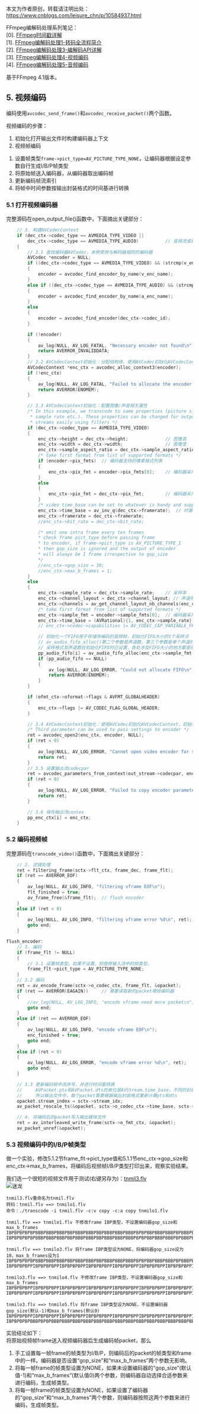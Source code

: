 本文为作者原创，转载请注明出处：<https://www.cnblogs.com/leisure_chn/p/10584937.html>  

FFmpeg编解码处理系列笔记：  
[0]. [FFmpeg时间戳详解](https://www.cnblogs.com/leisure_chn/p/10584910.html)  
[1]. [FFmpeg编解码处理1-转码全流程简介](https://www.cnblogs.com/leisure_chn/p/10584901.html)  
[2]. [FFmpeg编解码处理3-编解码API详解](https://www.cnblogs.com/leisure_chn/p/10584925.html)  
[3]. [FFmpeg编解码处理4-视频编码](https://www.cnblogs.com/leisure_chn/p/10584937.html)  
[4]. [FFmpeg编解码处理5-音频编码](https://www.cnblogs.com/leisure_chn/p/10584948.html)  

基于FFmpeg 4.1版本。  

## 5. 视频编码  
编码使用`avcodec_send_frame()`和`avcodec_receive_packet()`两个函数。  

视频编码的步骤：  
1. 初始化打开输出文件时构建编码器上下文  
2. 视频帧编码  
1) 设置帧类型`frame->pict_type=AV_PICTURE_TYPE_NONE`，让编码器根据设定参数自行生成I/B/P帧类型  
2) 将原始帧送入编码器，从编码器取出编码帧  
3) 更新编码帧流索引  
4) 将帧中时间参数按输出封装格式的时间基进行转换  

### 5.1 打开视频编码器  
完整源码在open_output_file()函数中，下面摘出关键部分：  
```c  
    // 3. 构建AVCodecContext
    if (dec_ctx->codec_type == AVMEDIA_TYPE_VIDEO ||
        dec_ctx->codec_type == AVMEDIA_TYPE_AUDIO)          // 音频流或视频流
    {
        // 3.1 查找编码器AVCodec，本例使用与解码器相同的编码器
        AVCodec *encoder = NULL;
        if ((dec_ctx->codec_type == AVMEDIA_TYPE_VIDEO) && (strcmp(v_enc_name, "copy") != 0))
        {
            encoder = avcodec_find_encoder_by_name(v_enc_name);
        }
        else if ((dec_ctx->codec_type == AVMEDIA_TYPE_AUDIO) && (strcmp(a_enc_name, "copy") != 0))
        {
            encoder = avcodec_find_encoder_by_name(a_enc_name);
        }
        else 
        {
            encoder = avcodec_find_encoder(dec_ctx->codec_id);
        }

        if (!encoder)
        {
            av_log(NULL, AV_LOG_FATAL, "Necessary encoder not found\n");
            return AVERROR_INVALIDDATA;
        }
        // 3.2 AVCodecContext初始化：分配结构体，使用AVCodec初始化AVCodecContext相应成员为默认值
        AVCodecContext *enc_ctx = avcodec_alloc_context3(encoder);
        if (!enc_ctx)
        {
            av_log(NULL, AV_LOG_FATAL, "Failed to allocate the encoder context\n");
            return AVERROR(ENOMEM);
        }

        // 3.3 AVCodecContext初始化：配置图像/声音相关属性
        /* In this example, we transcode to same properties (picture size,
         * sample rate etc.). These properties can be changed for output
         * streams easily using filters */
        if (dec_ctx->codec_type == AVMEDIA_TYPE_VIDEO)
        {
            enc_ctx->height = dec_ctx->height;              // 图像高
            enc_ctx->width = dec_ctx->width;                // 图像宽
            enc_ctx->sample_aspect_ratio = dec_ctx->sample_aspect_ratio; // 采样宽高比：像素宽/像素高
            /* take first format from list of supported formats */
            if (encoder->pix_fmts)  // 编码器支持的像素格式列表
            {
                enc_ctx->pix_fmt = encoder->pix_fmts[0];    // 编码器采用所支持的第一种像素格式
            }
            else
            {
                enc_ctx->pix_fmt = dec_ctx->pix_fmt;        // 编码器采用解码器的像素格式
            }
            /* video time_base can be set to whatever is handy and supported by encoder */
            enc_ctx->time_base = av_inv_q(dec_ctx->framerate);  // 时基：解码器帧率取倒数
            enc_ctx->framerate = dec_ctx->framerate;
            //enc_ctx->bit_rate = dec_ctx->bit_rate;

            /* emit one intra frame every ten frames
            * check frame pict_type before passing frame
            * to encoder, if frame->pict_type is AV_PICTURE_TYPE_I
            * then gop_size is ignored and the output of encoder
            * will always be I frame irrespective to gop_size
            */
            //enc_ctx->gop_size = 10;
            //enc_ctx->max_b_frames = 1;
        }
        else
        {
            enc_ctx->sample_rate = dec_ctx->sample_rate;    // 采样率
            enc_ctx->channel_layout = dec_ctx->channel_layout; // 声道布局
            enc_ctx->channels = av_get_channel_layout_nb_channels(enc_ctx->channel_layout); // 声道数量
            /* take first format from list of supported formats */
            enc_ctx->sample_fmt = encoder->sample_fmts[0];  // 编码器采用所支持的第一种采样格式
            enc_ctx->time_base = (AVRational){1, enc_ctx->sample_rate}; // 时基：编码器采样率取倒数
            // enc_ctx->codec->capabilities |= AV_CODEC_CAP_VARIABLE_FRAME_SIZE; // 只读标志

            // 初始化一个FIFO用于存储待编码的音频帧，初始化FIFO大小的1个采样点
            // av_audio_fifo_alloc()第二个参数是声道数，第三个参数是单个声道的采样点数
            // 采样格式及声道数在初始化FIFO时已设置，各处涉及FIFO大小的地方都是用的单个声道的采样点数
            pp_audio_fifo[i] = av_audio_fifo_alloc(enc_ctx->sample_fmt, enc_ctx->channels, 1);
            if (pp_audio_fifo == NULL)
            {
                av_log(NULL, AV_LOG_ERROR, "Could not allocate FIFO\n");
                return AVERROR(ENOMEM);
            }
        }

        if (ofmt_ctx->oformat->flags & AVFMT_GLOBALHEADER)
        {
            enc_ctx->flags |= AV_CODEC_FLAG_GLOBAL_HEADER;
        }

        // 3.4 AVCodecContext初始化：使用AVCodec初始化AVCodecContext，初始化完成
        /* Third parameter can be used to pass settings to encoder */
        ret = avcodec_open2(enc_ctx, encoder, NULL);
        if (ret < 0)
        {
            av_log(NULL, AV_LOG_ERROR, "Cannot open video encoder for stream #%u\n", i);
            return ret;
        }
        // 3.5 设置输出流codecpar
        ret = avcodec_parameters_from_context(out_stream->codecpar, enc_ctx);
        if (ret < 0)
        {
            av_log(NULL, AV_LOG_ERROR, "Failed to copy encoder parameters to output stream #%u\n", i);
            return ret;
        }

        // 3.6 保存输出流contex
        pp_enc_ctx[i] = enc_ctx;
    } 
```  

### 5.2 编码视频帧  
完整源码在`transcode_video()`函数中，下面摘出关键部分：
```c  
    // 2. 滤镜处理
    ret = filtering_frame(sctx->flt_ctx, frame_dec, frame_flt);
    if (ret == AVERROR_EOF)
    {
        av_log(NULL, AV_LOG_INFO, "filtering vframe EOF\n");
        flt_finished = true;
        av_frame_free(&frame_flt);  // flush encoder
    }
    else if (ret < 0)
    {
        av_log(NULL, AV_LOG_INFO, "filtering vframe error %d\n", ret);
        goto end;
    }

flush_encoder:
    // 3. 编码
    if (frame_flt != NULL)
    {
        // 3.1 设置帧类型。如果不设置，则使用输入流中的帧类型。
        frame_flt->pict_type = AV_PICTURE_TYPE_NONE;
    }
    // 3.2 编码
    ret = av_encode_frame(sctx->o_codec_ctx, frame_flt, &opacket);
    if (ret == AVERROR(EAGAIN))     // 需要读取新的packet喂给编码器
    {
        //av_log(NULL, AV_LOG_INFO, "encode vframe need more packet\n");
        goto end;
    }
    else if (ret == AVERROR_EOF)
    {
        av_log(NULL, AV_LOG_INFO, "encode vframe EOF\n");
        enc_finished = true;
        goto end;
    }
    else if (ret < 0)
    {
        av_log(NULL, AV_LOG_ERROR, "encode vframe error %d\n", ret);
        goto end;
    }

    // 3.3 更新编码帧中流序号，并进行时间基转换
    //     AVPacket.pts和AVPacket.dts的单位是AVStream.time_base，不同的封装格式其AVStream.time_base不同
    //     所以输出文件中，每个packet需要根据输出封装格式重新计算pts和dts
    opacket.stream_index = sctx->stream_idx;
    av_packet_rescale_ts(&opacket, sctx->o_codec_ctx->time_base, sctx->o_stream->time_base);

    // 4. 将编码后的packet写入输出媒体文件
    ret = av_interleaved_write_frame(sctx->o_fmt_ctx, &opacket);
    av_packet_unref(&opacket);
```  

### 5.3 视频编码中的I/B/P帧类型  
做一个实验，修改5.1.2节frame_flt->pict_type值和5.1.1节enc_ctx->gop_size和enc_ctx->max_b_frames，将编码后视频帧I/B/P类型打印出来，观察实验结果。  

我们选一个很短的视频文件用于测试(右键另存为)：[tnmil3.flv](https://github.com/leichn/blog_resources/blob/master/video/tuan/tnmil3.flv)  
![迷龙](https://leichn.github.io/img/ffmpeg_muxde/tnmil-002.jpg "迷龙")  

```
tnmil3.flv重命名为tnmil.flv
转码：tnmil.flv ==> tnmilo1.flv 
命令：./transcode -i tnmil.flv -c:v copy -c:a copy tnmilo1.flv

tnmil.flv ==> tnmilo1.flv 不修改frame IBP类型，不设置编码器gop_size和max_b_frames
IBPBPBPBPBPBBBPBBBPBBBPBBPBBBPBBBPBBPBBBPBBBPBBBPBPBPBBPBBBPBBBPBPBBBPBBBPBPBBPBBBPPIBBP
IBPBPBPBPBPBBBPBBBPBBBPBBPBBBPBBBPBBPBBBPBBBPBBBPBPBPBBPBBBPBBBPBPBBBPBBBPBPBBPBBBPPIBBP

tnmil.flv ==> tnmilo3.flv 将frame IBP类型设为NONE，将编码器gop_size设为10，max_b_frames设为1
IBPBPBPBPBPBBBPBBBPBBBPBBPBBBPBBBPBBPBBBPBBBPBBBPBPBPBBPBBBPBBBPBPBBBPBBBPBPBBPBBBPPIBBP
IBPBPBPBPPIBPBPBPBPPIBPBPBPBPPIBPBPBPBPPIBPBPBPBPPIBPBPBPBPPIBPBPBPBPPIBPBPBPBPPIBPPIBPP

tnmilo3.flv ==> tnmilo4.flv 不修改frame IBP类型，不设置编码器gop_size和max_b_frames
IBPBPBPBPPIBPBPBPBPPIBPBPBPBPPIBPBPBPBPPIBPBPBPBPPIBPBPBPBPPIBPBPBPBPPIBPBPBPBPPIBPPIBPP
IBPBPBPBPPIBPBPBPBPPIBPBPBPBPPIBPBPBPBPPIBPBPBPBPPIBPBPBPBPPIBPBPBPBPPIBPBPBPBPPIBPPIBPP

tnmilo3.flv ==> tnmilo5.flv 将frame IBP类型设为NONE，不设置编码器gop_size(默认-1)和max_b_frames(默认0)
IBPBPBPBPPIBPBPBPBPPIBPBPBPBPPIBPBPBPBPPIBPBPBPBPPIBPBPBPBPPIBPBPBPBPPIBPBPBPBPPIBPPIBPP
IBPBPBPBPBBBPBPBPBBBPBBBPBBBPBBBPBBBPBBBPBBBPBBBPBBBPBBBPBBBPBBBPBBBPBBBPBBBPBPBBBPPIBBP
```

实验结论如下：  
将原始视频帧frame送入视频编码器后生成编码帧packet，那么
1. 手工设置每一帧frame的帧类型为I/B/P，则编码后的packet的帧类型和frame中的一样。编码器是否设置“gop_size”和“max_b_frames”两个参数无影响。  
2. 将每一帧frame的帧类型设置为NONE，如果未设置编码器的“gop_size”(默认值-1)和“max_b_frames”(默认值0)两个参数，则编码器自动选择合适参数来进行编码，生成帧类型。  
3. 将每一帧frame的帧类型设置为NONE，如果设置了编码器的“gop_size”和“max_b_frames”两个参数，则编码器按照这两个参数来进行编码，生成帧类型。  
